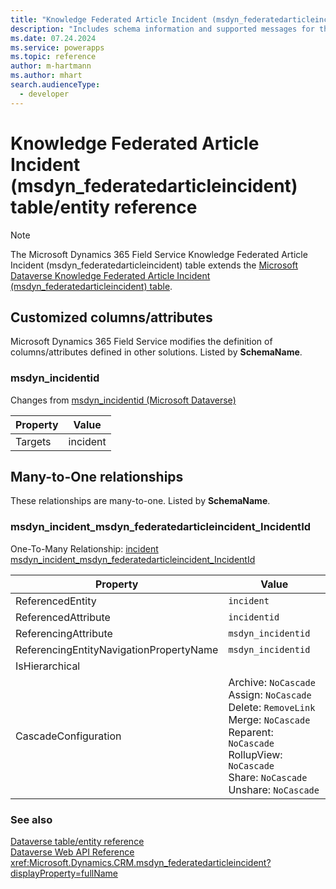 ```yaml
---
title: "Knowledge Federated Article Incident (msdyn_federatedarticleincident) table/entity reference (Microsoft Dynamics 365 Field Service)"
description: "Includes schema information and supported messages for the Knowledge Federated Article Incident (msdyn_federatedarticleincident) table/entity with Microsoft Dynamics 365 Field Service."
ms.date: 07.24.2024
ms.service: powerapps
ms.topic: reference
author: m-hartmann
ms.author: mhart
search.audienceType: 
  - developer
---
```


# Knowledge Federated Article Incident (msdyn_federatedarticleincident) table/entity reference



> [!NOTE]
> The Microsoft Dynamics 365 Field Service Knowledge Federated Article Incident (msdyn_federatedarticleincident) table extends the [Microsoft Dataverse Knowledge Federated Article Incident (msdyn_federatedarticleincident) table](/power-apps/developer/data-platform/reference/entities/msdyn_federatedarticleincident).



## Customized columns/attributes

Microsoft Dynamics 365 Field Service modifies the definition of columns/attributes defined in other solutions. Listed by **SchemaName**.

### <a name="BKMK_msdyn_incidentid"></a> msdyn_incidentid

Changes from [msdyn_incidentid (Microsoft Dataverse)](/power-apps/developer/data-platform/reference/entities/msdyn_federatedarticleincident#BKMK_msdyn_incidentid)

|Property|Value|
|---|---|
|Targets|incident|


## Many-to-One relationships

These relationships are many-to-one. Listed by **SchemaName**.

### <a name="BKMK_msdyn_incident_msdyn_federatedarticleincident_IncidentId"></a> msdyn_incident_msdyn_federatedarticleincident_IncidentId

One-To-Many Relationship: [incident msdyn_incident_msdyn_federatedarticleincident_IncidentId](incident.md#BKMK_msdyn_incident_msdyn_federatedarticleincident_IncidentId)

|Property|Value|
|---|---|
|ReferencedEntity|`incident`|
|ReferencedAttribute|`incidentid`|
|ReferencingAttribute|`msdyn_incidentid`|
|ReferencingEntityNavigationPropertyName|`msdyn_incidentid`|
|IsHierarchical||
|CascadeConfiguration|Archive: `NoCascade`<br />Assign: `NoCascade`<br />Delete: `RemoveLink`<br />Merge: `NoCascade`<br />Reparent: `NoCascade`<br />RollupView: `NoCascade`<br />Share: `NoCascade`<br />Unshare: `NoCascade`|



### See also

[Dataverse table/entity reference](../about-entity-reference.md)  
[Dataverse Web API Reference](/power-apps/developer/data-platform/webapi/reference/about)   
<xref:Microsoft.Dynamics.CRM.msdyn_federatedarticleincident?displayProperty=fullName>
